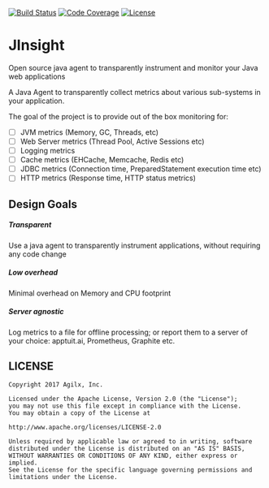 [![Build Status](https://img.shields.io/travis/ApptuitAI/JInsight.svg)](https://travis-ci.org/ApptuitAI/JInsight)
[![Code Coverage](https://img.shields.io/codecov/c/github/ApptuitAI/JInsight.svg)](https://codecov.io/gh/ApptuitAI/JInsight)
[![License](https://img.shields.io/github/license/ApptuitAI/JInsight.svg)](https://github.com/ApptuitAI/JInsight/blob/master/LICENSE)

# JInsight

Open source java agent to transparently instrument and monitor your Java web applications

A Java Agent to transparently collect metrics about various sub-systems
in your application.

The goal of the project is to provide out of the box monitoring for:
 * [ ] JVM metrics (Memory, GC, Threads, etc)
 * [ ] Web Server metrics (Thread Pool, Active Sessions etc)
 * [ ] Logging metrics
 * [ ] Cache metrics (EHCache, Memcache, Redis etc)
 * [ ] JDBC metrics (Connection time, PreparedStatement execution time etc)
 * [ ] HTTP metrics (Response time, HTTP status metrics)

## Design Goals

##### Transparent
Use a java agent to transparently instrument applications, without requiring
any code change

##### Low overhead
Minimal overhead on Memory and CPU footprint

##### Server agnostic
Log metrics to a file for offline processing; or report them to a server
of your choice: apptuit.ai, Prometheus, Graphite etc.


## LICENSE

```
Copyright 2017 Agilx, Inc.

Licensed under the Apache License, Version 2.0 (the "License");
you may not use this file except in compliance with the License.
You may obtain a copy of the License at

http://www.apache.org/licenses/LICENSE-2.0

Unless required by applicable law or agreed to in writing, software
distributed under the License is distributed on an "AS IS" BASIS,
WITHOUT WARRANTIES OR CONDITIONS OF ANY KIND, either express or implied.
See the License for the specific language governing permissions and
limitations under the License.
```

